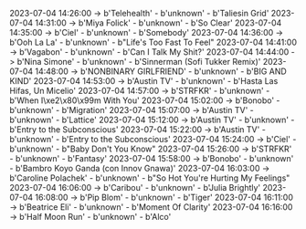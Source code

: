 2023-07-04 14:26:00 -> b'Telehealth' - b'unknown' - b'Taliesin Grid'
2023-07-04 14:31:00 -> b'Miya Folick' - b'unknown' - b'So Clear'
2023-07-04 14:35:00 -> b'Ciel' - b'unknown' - b'Somebody'
2023-07-04 14:36:00 -> b'Ooh La La' - b'unknown' - b"Life's Too Fast To Feel"
2023-07-04 14:41:00 -> b'Vagabon' - b'unknown' - b'Can I Talk My Shit?'
2023-07-04 14:44:00 -> b'Nina Simone' - b'unknown' - b'Sinnerman (Sofi Tukker Remix)'
2023-07-04 14:48:00 -> b'NONBINARY GIRLFRIEND' - b'unknown' - b'BIG AND KIND'
2023-07-04 14:53:00 -> b'Austin TV' - b'unknown' - b'Hasta Las Hifas, Un Micelio'
2023-07-04 14:57:00 -> b'STRFKR' - b'unknown' - b'When I\xe2\x80\x99m With You'
2023-07-04 15:02:00 -> b'Bonobo' - b'unknown' - b'Migration'
2023-07-04 15:07:00 -> b'Austin TV' - b'unknown' - b'Lattice'
2023-07-04 15:12:00 -> b'Austin TV' - b'unknown' - b'Entry to the Subconscious'
2023-07-04 15:22:00 -> b'Austin TV' - b'unknown' - b'Entry to the Subconscious'
2023-07-04 15:24:00 -> b'Ciel' - b'unknown' - b"Baby Don't You Know"
2023-07-04 15:26:00 -> b'STRFKR' - b'unknown' - b'Fantasy'
2023-07-04 15:58:00 -> b'Bonobo' - b'unknown' - b'Bambro Koyo Ganda (con Innov Gnawa)'
2023-07-04 16:03:00 -> b'Caroline Polachek' - b'unknown' - b"So Hot You're Hurting My Feelings"
2023-07-04 16:06:00 -> b'Caribou' - b'unknown' - b'Julia Brightly'
2023-07-04 16:08:00 -> b'Pip Blom' - b'unknown' - b'Tiger'
2023-07-04 16:11:00 -> b'Beatrice Eli' - b'unknown' - b'Moment Of Clarity'
2023-07-04 16:16:00 -> b'Half Moon Run' - b'unknown' - b'Alco'
